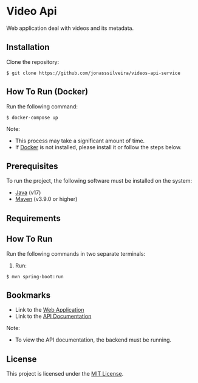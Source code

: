 # Video Api

Web application deal with videos and its metadata.

## Installation

Clone the repository:

```console
$ git clone https://github.com/jonasssilveira/videos-api-service
```

## How To Run (Docker)

Run the following command:

```console
$ docker-compose up
```

Note:

- This process may take a significant amount of time.
- If [Docker](https://www.docker.com/) is not installed, please install it or follow the steps below.

## Prerequisites

To run the project, the following software must be installed on the system:
 
- [Java](https://www.oracle.com/java/) (v17)
- [Maven](https://maven.apache.org/) (v3.9.0 or higher)

## Requirements
 
## How To Run

Run the following commands in two separate terminals:

1. Run:

```console
$ mvn spring-boot:run
```
 
## Bookmarks

- Link to the [Web Application](http://localhost:8080/video-streaming-api)
- Link to the [API Documentation](http://localhost:8080/video-streaming-api/swagger-ui/#/)

Note:

- To view the API documentation, the backend must be running.

## License
This project is licensed under the [MIT License](LICENSE).
